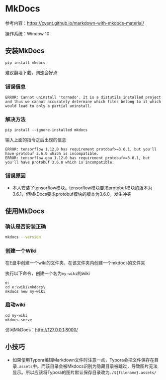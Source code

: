 # MkDocs

参考内容：https://cyent.github.io/markdown-with-mkdocs-material/

操作系统：Window 10

## 安装MkDocs

```shell
pip install mkdocs
```

建议翻墙下载，网速会好点

### 错误信息

```shell
ERROR: Cannot uninstall 'tornado'. It is a distutils installed project and thus we cannot accurately determine which files belong to it which would lead to only a partial uninstall.
```

### 解决方法

```
pip install --ignore-installed mkdocs
```

输入上面的指令之后出现的信息

```shell
ERROR: tensorflow 1.12.0 has requirement protobuf>=3.6.1, but you'll have protobuf 3.6.0 which is incompatible.
ERROR: tensorflow-gpu 1.12.0 has requirement protobuf>=3.6.1, but you'll have protobuf 3.6.0 which is incompatible.
```

### 错误原因

- 本人安装了tensorflow模块。tensorflow模块要求protobuf模块的版本为3.6.1，但MkDocs要求protobuf模块的版本为3.6.0。发生冲突

## 使用MkDocs

### 确认是否安装正确

```bash
mkdocs --version
```

### 创建一个Wiki

在E盘中创建一个wiki的文件夹，在该文件夹内创建一个mkdocs的文件夹

执行以下命令，创建一个名为`my-wiki`的wiki

```
e:
cd e:\wiki\mkdocs\
mkdocs new my-wiki
```

### 启动wiki

```
cd my-wiki
mkdocs serve
```

访问MkDocs：http://127.0.0.1:8000/

## 小技巧

- 如果使用Typora编辑Markdown文件时注意一点，Typora会把文件保存在目录```.assets```中。而该目录会被Mkdocs识别为隐藏目录被跳过，导致图片无法显示。所以应该将Typora的图片默认保存目录改为```./${filename}.assets/```